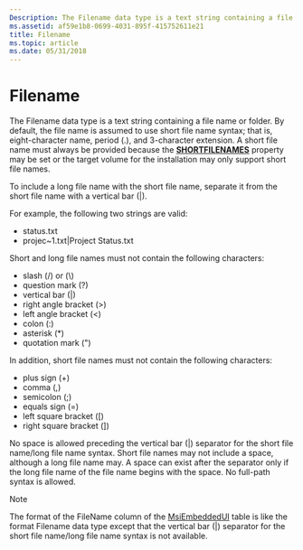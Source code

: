 ```yaml
---
Description: The Filename data type is a text string containing a file name or folder.
ms.assetid: af59e1b8-0699-4031-895f-415752611e21
title: Filename
ms.topic: article
ms.date: 05/31/2018
---
```


# Filename

The Filename data type is a text string containing a file name or folder. By default, the file name is assumed to use short file name syntax; that is, eight-character name, period (.), and 3-character extension. A short file name must always be provided because the [**SHORTFILENAMES**](shortfilenames.md) property may be set or the target volume for the installation may only support short file names.

To include a long file name with the short file name, separate it from the short file name with a vertical bar (\|).

For example, the following two strings are valid:

-   status.txt
-   projec~1.txt\|Project Status.txt

Short and long file names must not contain the following characters:

-   slash (/) or (\\)
-   question mark (?)
-   vertical bar (\|)
-   right angle bracket (>)
-   left angle bracket (<)
-   colon (:)
-   asterisk (\*)
-   quotation mark (")

In addition, short file names must not contain the following characters:

-   plus sign (+)
-   comma (,)
-   semicolon (;)
-   equals sign (=)
-   left square bracket (\[)
-   right square bracket (\])

No space is allowed preceding the vertical bar (\|) separator for the short file name/long file name syntax. Short file names may not include a space, although a long file name may. A space can exist after the separator only if the long file name of the file name begins with the space. No full-path syntax is allowed.

> [!Note]  
> The format of the FileName column of the [MsiEmbeddedUI](msiembeddedui-table.md) table is like the format Filename data type except that the vertical bar (\|) separator for the short file name/long file name syntax is not available.

 

 

 



